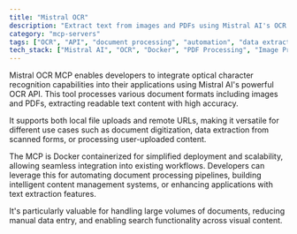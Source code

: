 ```yaml
---
title: "Mistral OCR"
description: "Extract text from images and PDFs using Mistral AI's OCR API with support for local files and URLs."
category: "mcp-servers"
tags: ["OCR", "API", "document processing", "automation", "data extraction", "image processing", "PDF processing"]
tech_stack: ["Mistral AI", "OCR", "Docker", "PDF Processing", "Image Processing"]
---
```


Mistral OCR MCP enables developers to integrate optical character recognition capabilities into their applications using Mistral AI's powerful OCR API. This tool processes various document formats including images and PDFs, extracting readable text content with high accuracy. 

It supports both local file uploads and remote URLs, making it versatile for different use cases such as document digitization, data extraction from scanned forms, or processing user-uploaded content.

The MCP is Docker containerized for simplified deployment and scalability, allowing seamless integration into existing workflows. Developers can leverage this for automating document processing pipelines, building intelligent content management systems, or enhancing applications with text extraction features. 

It's particularly valuable for handling large volumes of documents, reducing manual data entry, and enabling search functionality across visual content.